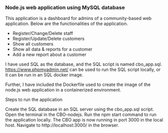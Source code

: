 ### Node.js web application using MySQL database

This application is a dashboard for admins of a community-based web application. Below are the functionalities of the application.

- Register/Change/Delete staff 
- Register/Update/Delete customers 
- Show all customers 
- Show all data & reports for a customer 
- Add a new report about a customer

I have used SQL as the database, and the SQL script is named cbo_app.sql. https://www.phpmyadmin.net/ can be used to run the SQL script locally, or it can be run in an SQL docker image.

Further, I have included the Dockerfile used to create the image of the node.js web application in a containerized environment.

Steps to run the application

Create the SQL database in an SQL server using the cbo_app.sql script.
Open the terminal in the CBO-nodejs.
Run the npm start command to run the application locally.
The CBO app is now running in port 3000 in the local host.
Navigate to http://localhost:3000/ in the browser.